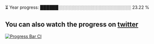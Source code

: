 
⏳ Year progress: ██████░░░░░░░░░░░░░░░░░░░░░░░░ 23.22 %

You can also watch the progress on [twitter](https://twitter.com/year_progress)
---

[![Progress Bar CI](https://github.com/thatoranzhevyy/thatoranzhevyy/actions/workflows/node.js.yml/badge.svg)](https://github.com/thatoranzhevyy/thatoranzhevyy/actions/workflows/node.js.yml)

